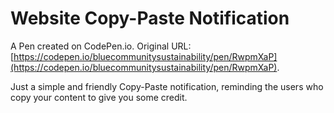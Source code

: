 # Website Copy-Paste Notification

A Pen created on CodePen.io. Original URL: [https://codepen.io/bluecommunitysustainability/pen/RwpmXaP](https://codepen.io/bluecommunitysustainability/pen/RwpmXaP).

Just a simple and friendly Copy-Paste notification, reminding the users who copy your content to give you some credit.